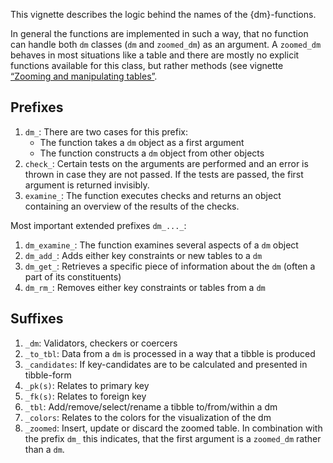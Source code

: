 <!-- Generated by galley: do not edit by hand -->

This vignette describes the logic behind the names of the
{dm}-functions.

In general the functions are implemented in such a way, that no function
can handle both `dm` classes (`dm` and `zoomed_dm`) as an argument. A
`zoomed_dm` behaves in most situations like a table and there are mostly
no explicit functions available for this class, but rather methods (see
vignette [“Zooming and manipulating
tables”](https://krlmlr.github.io/dm/articles/tech-dm-zoom.html).

## Prefixes

1.  `dm_`: There are two cases for this prefix:
      - The function takes a `dm` object as a first argument
      - The function constructs a `dm` object from other objects
2.  `check_`: Certain tests on the arguments are performed and an error
    is thrown in case they are not passed. If the tests are passed, the
    first argument is returned invisibly.
3.  `examine_`: The function executes checks and returns an object
    containing an overview of the results of the checks.

Most important extended prefixes `dm_..._`:

1.  `dm_examine_`: The function examines several aspects of a `dm`
    object
2.  `dm_add_`: Adds either key constraints or new tables to a `dm`
3.  `dm_get_`: Retrieves a specific piece of information about the `dm`
    (often a part of its constituents)
4.  `dm_rm_`: Removes either key constraints or tables from a `dm`

## Suffixes

1.  `_dm`: Validators, checkers or coercers
2.  `_to_tbl`: Data from a `dm` is processed in a way that a tibble is
    produced
3.  `_candidates`: If key-candidates are to be calculated and presented
    in tibble-form
4.  `_pk(s)`: Relates to primary key
5.  `_fk(s)`: Relates to foreign key
6.  `_tbl`: Add/remove/select/rename a tibble to/from/within a dm
7.  `_colors`: Relates to the colors for the visualization of the dm
8.  `_zoomed`: Insert, update or discard the zoomed table. In
    combination with the prefix `dm_` this indicates, that the first
    argument is a `zoomed_dm` rather than a `dm`.

